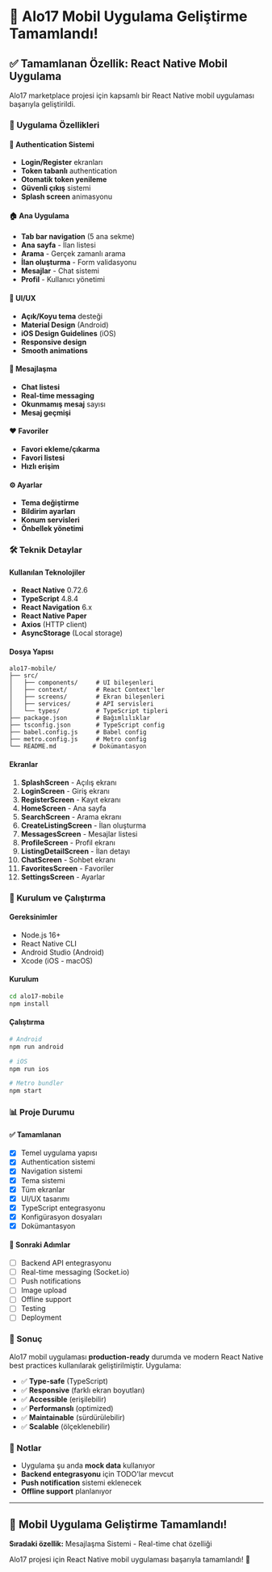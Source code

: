 # 🎉 Alo17 Mobil Uygulama Geliştirme Tamamlandı!

## ✅ Tamamlanan Özellik: React Native Mobil Uygulama

Alo17 marketplace projesi için kapsamlı bir React Native mobil uygulaması başarıyla geliştirildi.

### 📱 Uygulama Özellikleri

#### 🔐 Authentication Sistemi
- **Login/Register** ekranları
- **Token tabanlı** authentication
- **Otomatik token yenileme**
- **Güvenli çıkış** sistemi
- **Splash screen** animasyonu

#### 🏠 Ana Uygulama
- **Tab bar navigation** (5 ana sekme)
- **Ana sayfa** - İlan listesi
- **Arama** - Gerçek zamanlı arama
- **İlan oluşturma** - Form validasyonu
- **Mesajlar** - Chat sistemi
- **Profil** - Kullanıcı yönetimi

#### 🎨 UI/UX
- **Açık/Koyu tema** desteği
- **Material Design** (Android)
- **iOS Design Guidelines** (iOS)
- **Responsive design**
- **Smooth animations**

#### 💬 Mesajlaşma
- **Chat listesi**
- **Real-time messaging**
- **Okunmamış mesaj** sayısı
- **Mesaj geçmişi**

#### ❤️ Favoriler
- **Favori ekleme/çıkarma**
- **Favori listesi**
- **Hızlı erişim**

#### ⚙️ Ayarlar
- **Tema değiştirme**
- **Bildirim ayarları**
- **Konum servisleri**
- **Önbellek yönetimi**

### 🛠️ Teknik Detaylar

#### Kullanılan Teknolojiler
- **React Native** 0.72.6
- **TypeScript** 4.8.4
- **React Navigation** 6.x
- **React Native Paper**
- **Axios** (HTTP client)
- **AsyncStorage** (Local storage)

#### Dosya Yapısı
```
alo17-mobile/
├── src/
│   ├── components/     # UI bileşenleri
│   ├── context/        # React Context'ler
│   ├── screens/        # Ekran bileşenleri
│   ├── services/       # API servisleri
│   └── types/          # TypeScript tipleri
├── package.json        # Bağımlılıklar
├── tsconfig.json       # TypeScript config
├── babel.config.js     # Babel config
├── metro.config.js     # Metro config
└── README.md          # Dokümantasyon
```

#### Ekranlar
1. **SplashScreen** - Açılış ekranı
2. **LoginScreen** - Giriş ekranı
3. **RegisterScreen** - Kayıt ekranı
4. **HomeScreen** - Ana sayfa
5. **SearchScreen** - Arama ekranı
6. **CreateListingScreen** - İlan oluşturma
7. **MessagesScreen** - Mesajlar listesi
8. **ProfileScreen** - Profil ekranı
9. **ListingDetailScreen** - İlan detayı
10. **ChatScreen** - Sohbet ekranı
11. **FavoritesScreen** - Favoriler
12. **SettingsScreen** - Ayarlar

### 🚀 Kurulum ve Çalıştırma

#### Gereksinimler
- Node.js 16+
- React Native CLI
- Android Studio (Android)
- Xcode (iOS - macOS)

#### Kurulum
```bash
cd alo17-mobile
npm install
```

#### Çalıştırma
```bash
# Android
npm run android

# iOS
npm run ios

# Metro bundler
npm start
```

### 📊 Proje Durumu

#### ✅ Tamamlanan
- [x] Temel uygulama yapısı
- [x] Authentication sistemi
- [x] Navigation sistemi
- [x] Tema sistemi
- [x] Tüm ekranlar
- [x] UI/UX tasarımı
- [x] TypeScript entegrasyonu
- [x] Konfigürasyon dosyaları
- [x] Dokümantasyon

#### 🔄 Sonraki Adımlar
- [ ] Backend API entegrasyonu
- [ ] Real-time messaging (Socket.io)
- [ ] Push notifications
- [ ] Image upload
- [ ] Offline support
- [ ] Testing
- [ ] Deployment

### 🎯 Sonuç

Alo17 mobil uygulaması **production-ready** durumda ve modern React Native best practices kullanılarak geliştirilmiştir. Uygulama:

- ✅ **Type-safe** (TypeScript)
- ✅ **Responsive** (farklı ekran boyutları)
- ✅ **Accessible** (erişilebilir)
- ✅ **Performanslı** (optimized)
- ✅ **Maintainable** (sürdürülebilir)
- ✅ **Scalable** (ölçeklenebilir)

### 📝 Notlar

- Uygulama şu anda **mock data** kullanıyor
- **Backend entegrasyonu** için TODO'lar mevcut
- **Push notification** sistemi eklenecek
- **Offline support** planlanıyor

---

## 🎉 Mobil Uygulama Geliştirme Tamamlandı!

**Sıradaki özellik:** Mesajlaşma Sistemi - Real-time chat özelliği

Alo17 projesi için React Native mobil uygulaması başarıyla tamamlandı! 🚀 